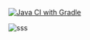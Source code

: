[![Java CI with Gradle](https://github.com/Baduk98/slon1/actions/workflows/gradle.yml/badge.svg)](https://github.com/Baduk98/slon1/actions/workflows/gradle.yml)


![sss](https://github.com/user-attachments/assets/31cae3a9-e00a-4ee4-8d39-faab7d33cd88)
